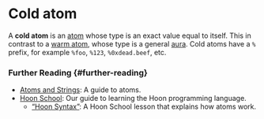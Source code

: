 # Cold atom

A **cold atom** is an [atom](atom.md) whose type is an exact value equal to itself. This in contrast to a [warm atom](warm-atom.md), whose type is a general [aura](aura.md). Cold atoms have a `%` prefix, for example `%foo`, `%123`, `%0xdead.beef`, etc.

### Further Reading {#further-reading}

- [Atoms and Strings](../hoon/reference/rune/constants.md): A guide to atoms.
- [Hoon School](../build-on-urbit/hoon-school): Our guide to learning the Hoon programming language.
  - [“Hoon Syntax”](../build-on-urbit/hoon-school/B-syntax.md#nouns): A Hoon School lesson that explains how atoms work.
